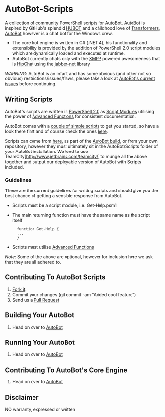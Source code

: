 # AutoBot-Scripts
A collection of community PowerShell scripts for [AutoBot](https://github.com/lholman/AutoBot).
[AutoBot](https://github.com/lholman/AutoBot) is inspired by GitHub's splendid [HUBOT](http://hubot.github.com/) and a childhood love of [Transformers](http://en.wikipedia.org/wiki/Autobot), [AutoBot](https://github.com/lholman/AutoBot) however is a chat bot for the Windows crew. 

+ The core bot engine is written in C# (.NET 4), his functionality and extensibility is provided by the addition of PowerShell 2.0 script modules which are dynamically loaded and executed at runtime.
+ AutoBot currently chats only with the [XMPP](http://xmpp.org/about-xmpp/) powered awesomeness that is [HipChat](http://www.hipchat.com) using the [jabber-net](http://code.google.com/p/jabber-net/) library

_WARNING_: AutoBot is an infant and has some obvious (and other not so obvious) restrictions/issues/flaws, please take a look at [AutoBot's current issues](https://github.com/lholman/AutoBot/issues?labels=AutoBot.Engine&sort=created&direction=desc&state=open&page=1) before continuing.

## Writing Scripts
AutoBot's scripts are written in [PowerShell 2.0](http://en.wikipedia.org/wiki/Windows_PowerShell) as [Script Modules](http://msdn.microsoft.com/en-us/library/windows/desktop/dd878340(v=vs.85).aspx) utilising the power of [Advanced Functions](http://technet.microsoft.com/en-us/magazine/hh413265.aspx) for consistent documentation. 

AutoBot comes with a [couple of simple scripts](https://github.com/lholman/AutoBot/tree/master/src/AutoBot.Cmd/Scripts) to get you started, so have a look there first and of course check the ones [here](https://github.com/lholman/AutoBot-Scripts/src).

Scripts can come from [here](https://github.com/lholman/AutoBot-Scripts), as part of the [AutoBot build](https://github.com/lholman/AutoBot), or from your own repository, however they must ultimately sit in the AutoBot\Scripts folder of your AutoBot installation.  We tend to use TeamCity[http://www.jetbrains.com/teamcity/] to munge all the above together and output our deployable version of AutoBot with Scripts included. 
 
### Guidelines
These are the current guidelines for writing scripts and should give you the best chance of getting a sensible response from AutoBot.

+ Scripts must be a script module, i.e. Get-Help.psm1
+ The main returning function must have the same name as the script itself

		function Get-Help {
		...
		}
	
+ Scripts must utilise [Advanced Functions](http://technet.microsoft.com/en-us/magazine/hh413265.aspx) 

_Note:_ Some of the above are optional, however for inclusion here we ask that they are all adhered to.
	
## Contributing To AutoBot Scripts
1. [Fork it](http://help.github.com/fork-a-repo/).
1. Commit your changes (git commit -am "Added cool feature")
1. Send us a [Pull Request](http://help.github.com/send-pull-requests/)

## Building Your AutoBot 
1. Head on over to [AutoBot](https://github.com/lholman/AutoBot/blob/master/README.markdown)

## Running Your AutoBot
1. Head on over to [AutoBot](https://github.com/lholman/AutoBot/blob/master/README.markdown)

## Contributing To AutoBot's Core Engine
1. Head on over to [AutoBot](https://github.com/lholman/AutoBot/blob/master/README.markdown)

## Disclaimer
NO warranty, expressed or written